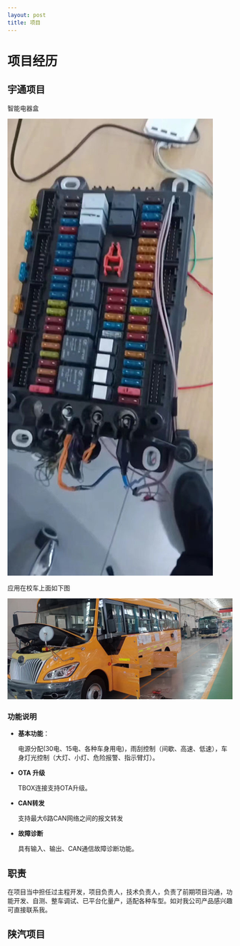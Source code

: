 ```yaml
---
layout: post
title: 项目
---
```


# 项目经历



## 宇通项目

智能电器盒 

![宇通校车](./../images/yt-bcm.jpg)

应用在校车上面如下图

![宇通校车](./../images/YT-GW-2.jpg)

### 功能说明


- **基本功能**：

  电源分配(30电、15电、各种车身用电)，雨刮控制（间歇、高速、低速），车身灯光控制（大灯、小灯、危险报警、指示臂灯）。

- **OTA 升级** 

  TBOX连接支持OTA升级。

- **CAN转发**

  支持最大6路CAN网络之间的报文转发
  
- **故障诊断**

  具有输入、输出、CAN通信故障诊断功能。
  
  



## 职责

在项目当中担任过主程开发，项目负责人，技术负责人，负责了前期项目沟通，功能开发、自测、整车调试、已平台化量产，适配各种车型。如对我公司产品感兴趣可直接联系我。


## 陕汽项目

